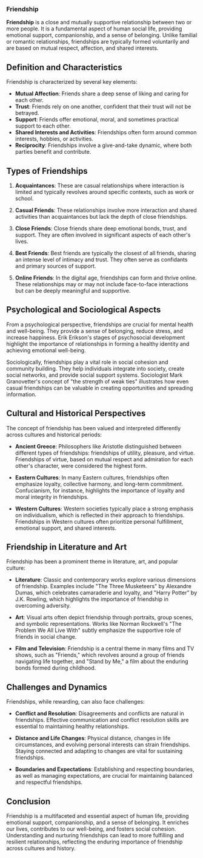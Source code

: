 ### Friendship

**Friendship** is a close and mutually supportive relationship between two or more people. It is a fundamental aspect of human social life, providing emotional support, companionship, and a sense of belonging. Unlike familial or romantic relationships, friendships are typically formed voluntarily and are based on mutual respect, affection, and shared interests.

## Definition and Characteristics

Friendship is characterized by several key elements:

- **Mutual Affection**: Friends share a deep sense of liking and caring for each other.
- **Trust**: Friends rely on one another, confident that their trust will not be betrayed.
- **Support**: Friends offer emotional, moral, and sometimes practical support to each other.
- **Shared Interests and Activities**: Friendships often form around common interests, hobbies, or activities.
- **Reciprocity**: Friendships involve a give-and-take dynamic, where both parties benefit and contribute.

## Types of Friendships

1. **Acquaintances**: These are casual relationships where interaction is limited and typically revolves around specific contexts, such as work or school.

2. **Casual Friends**: These relationships involve more interaction and shared activities than acquaintances but lack the depth of close friendships.

3. **Close Friends**: Close friends share deep emotional bonds, trust, and support. They are often involved in significant aspects of each other's lives.

4. **Best Friends**: Best friends are typically the closest of all friends, sharing an intense level of intimacy and trust. They often serve as confidants and primary sources of support.

5. **Online Friends**: In the digital age, friendships can form and thrive online. These relationships may or may not include face-to-face interactions but can be deeply meaningful and supportive.

## Psychological and Sociological Aspects

From a psychological perspective, friendships are crucial for mental health and well-being. They provide a sense of belonging, reduce stress, and increase happiness. Erik Erikson's stages of psychosocial development highlight the importance of relationships in forming a healthy identity and achieving emotional well-being.

Sociologically, friendships play a vital role in social cohesion and community building. They help individuals integrate into society, create social networks, and provide social support systems. Sociologist Mark Granovetter's concept of "the strength of weak ties" illustrates how even casual friendships can be valuable in creating opportunities and spreading information.

## Cultural and Historical Perspectives

The concept of friendship has been valued and interpreted differently across cultures and historical periods:

- **Ancient Greece**: Philosophers like Aristotle distinguished between different types of friendships: friendships of utility, pleasure, and virtue. Friendships of virtue, based on mutual respect and admiration for each other's character, were considered the highest form.

- **Eastern Cultures**: In many Eastern cultures, friendships often emphasize loyalty, collective harmony, and long-term commitment. Confucianism, for instance, highlights the importance of loyalty and moral integrity in friendships.

- **Western Cultures**: Western societies typically place a strong emphasis on individualism, which is reflected in their approach to friendships. Friendships in Western cultures often prioritize personal fulfillment, emotional support, and shared interests.

## Friendship in Literature and Art

Friendship has been a prominent theme in literature, art, and popular culture:

- **Literature**: Classic and contemporary works explore various dimensions of friendship. Examples include "The Three Musketeers" by Alexandre Dumas, which celebrates camaraderie and loyalty, and "Harry Potter" by J.K. Rowling, which highlights the importance of friendship in overcoming adversity.

- **Art**: Visual arts often depict friendship through portraits, group scenes, and symbolic representations. Works like Norman Rockwell's "The Problem We All Live With" subtly emphasize the supportive role of friends in social change.

- **Film and Television**: Friendship is a central theme in many films and TV shows, such as "Friends," which revolves around a group of friends navigating life together, and "Stand by Me," a film about the enduring bonds formed during childhood.

## Challenges and Dynamics

Friendships, while rewarding, can also face challenges:

- **Conflict and Resolution**: Disagreements and conflicts are natural in friendships. Effective communication and conflict resolution skills are essential to maintaining healthy relationships.

- **Distance and Life Changes**: Physical distance, changes in life circumstances, and evolving personal interests can strain friendships. Staying connected and adapting to changes are vital for sustaining friendships.

- **Boundaries and Expectations**: Establishing and respecting boundaries, as well as managing expectations, are crucial for maintaining balanced and respectful friendships.

## Conclusion

Friendship is a multifaceted and essential aspect of human life, providing emotional support, companionship, and a sense of belonging. It enriches our lives, contributes to our well-being, and fosters social cohesion. Understanding and nurturing friendships can lead to more fulfilling and resilient relationships, reflecting the enduring importance of friendship across cultures and history.
